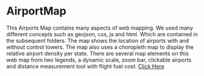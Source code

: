 # AirportMap

This Airports Map contains many aspects of web mapping. We used many different concepts such as geojson, css, js and html. Which are contained in the subsequent folders. The map shows the location of airports with and without control towers. The map also uses a choropleth map to display the relative airport density per state. There are several map elements on this web map from two legends, a dynamic scale, zoom bar, clickable airports and distance measurement tool with flight fuel cost.
<a href="https://clarype.github.io/AirportMap/">Click Here</a>
